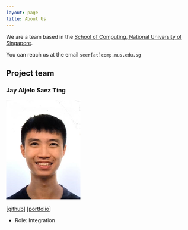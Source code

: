 ```yaml
---
layout: page
title: About Us
---
```


We are a team based in the [School of Computing, National University of Singapore](http://www.comp.nus.edu.sg).

You can reach us at the email `seer[at]comp.nus.edu.sg`

## Project team

### Jay Aljelo Saez Ting

<img alt="Jay's Photo" src="images/jayasting98.png" width="200px">

[[github](https://github.com/jayasting98)]
[[portfolio](team/jayasting98.md)]

* Role: Integration
